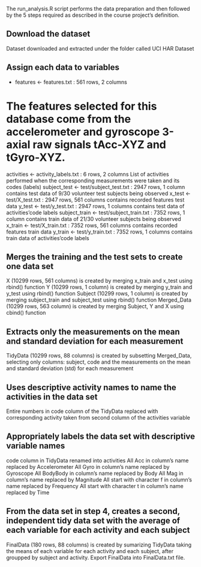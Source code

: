The run_analysis.R script performs the data preparation and then followed by the 5 steps required as described in the course project’s definition.

## Download the dataset
Dataset downloaded and extracted under the folder called UCI HAR Dataset

## Assign each data to variables
* features <- features.txt : 561 rows, 2 columns 
# The features selected for this database come from the accelerometer and gyroscope 3-axial raw signals tAcc-XYZ and tGyro-XYZ.
activities <- activity_labels.txt : 6 rows, 2 columns 
List of activities performed when the corresponding measurements were taken and its codes (labels)
subject_test <- test/subject_test.txt : 2947 rows, 1 column 
contains test data of 9/30 volunteer test subjects being observed
x_test <- test/X_test.txt : 2947 rows, 561 columns 
contains recorded features test data
y_test <- test/y_test.txt : 2947 rows, 1 columns 
contains test data of activities’code labels
subject_train <- test/subject_train.txt : 7352 rows, 1 column 
contains train data of 21/30 volunteer subjects being observed
x_train <- test/X_train.txt : 7352 rows, 561 columns 
contains recorded features train data
y_train <- test/y_train.txt : 7352 rows, 1 columns 
contains train data of activities’code labels

## Merges the training and the test sets to create one data set
X (10299 rows, 561 columns) is created by merging x_train and x_test using rbind() function
Y (10299 rows, 1 column) is created by merging y_train and y_test using rbind() function
Subject (10299 rows, 1 column) is created by merging subject_train and subject_test using rbind() function
Merged_Data (10299 rows, 563 column) is created by merging Subject, Y and X using cbind() function

## Extracts only the measurements on the mean and standard deviation for each measurement
TidyData (10299 rows, 88 columns) is created by subsetting Merged_Data, selecting only columns: subject, code and the measurements on the mean and standard deviation (std) for each measurement

## Uses descriptive activity names to name the activities in the data set
Entire numbers in code column of the TidyData replaced with corresponding activity taken from second column of the  activities variable

## Appropriately labels the data set with descriptive variable names
code column in TidyData renamed into activities
All Acc in column’s name replaced by Accelerometer
All Gyro in column’s name replaced by Gyroscope
All BodyBody in column’s name replaced by Body
All Mag in column’s name replaced by Magnitude
All start with character f in column’s name replaced by Frequency
All start with character t in column’s name replaced by Time

## From the data set in step 4, creates a second, independent tidy data set with the average of each variable for each activity and each subject
FinalData (180 rows, 88 columns) is created by sumarizing TidyData taking the means of each variable for each activity and each subject, after groupped by subject and activity.
Export FinalData into FinalData.txt file.
